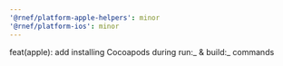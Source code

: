 ```yaml
---
'@rnef/platform-apple-helpers': minor
'@rnef/platform-ios': minor
---
```


feat(apple): add installing Cocoapods during run:_ & build:_ commands
